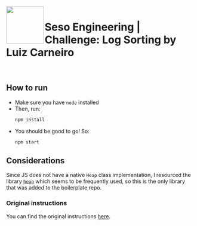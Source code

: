 <img align="left" width="100px" height="100px" src="/assets/seso-eng-logo.png">

# Seso Engineering | Challenge: Log Sorting by Luiz Carneiro

<br>

## How to run

- Make sure you have `node` installed
- Then, run:
   ```sh
   npm install
   ```
- You should be good to go! So:
   ```sh
   npm start
   ```

## Considerations

Since JS does not have a native `Heap` class implementation, I resourced the library [`heap`](https://www.npmjs.com/package/heap) which seems to be frequently used, so this is the only library that was added to the boilerplate repo.

### Original instructions

You can find the original instructions [here](Instructions.md).